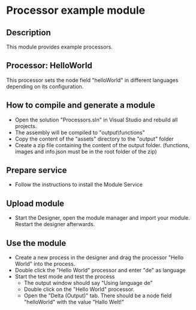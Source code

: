 # Processor example module
## Description
This module provides example processors. 
## Processor: HelloWorld
This processor sets the node field "helloWorld" in different languages depending on its configuration.
## How to compile and generate a module
- Open the solution "Processors.sln" in Visual Studio and rebuild all projects. 
- The assembly will be compiled to "output\functions"
- Copy the content of the "assets" directory to the "output" folder
- Create a zip file containing the content of the output folder. (functions, images and info.json must be in the root folder of the zip)
## Prepare service
- Follow the instructions to install the Module Service
## Upload module
- Start the Designer, open the module manager and import your module. Restart the designer afterwards.
## Use the module
- Create a new process in the designer and drag the processor "Hello World" into the process.
- Double click the "Hello World" processor and enter "de" as language
- Start the test mode and test the process
  - The output window should say "Using language de"
  - Double click on the "Hello World" processor.
  - Open the "Delta (Output)" tab. There should be a node field "helloWorld" with the value "Hallo Welt!"